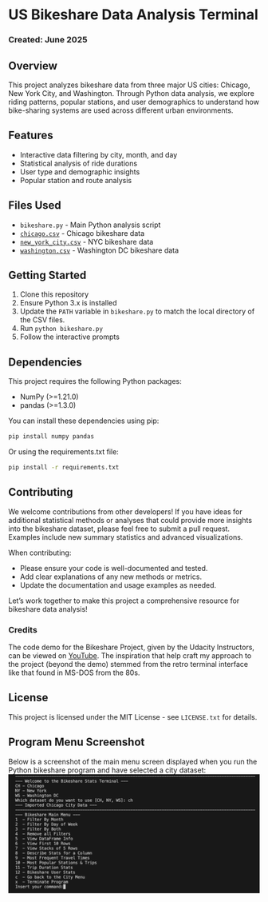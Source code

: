 # US Bikeshare Data Analysis Terminal

### Created: June 2025

## Overview
This project analyzes bikeshare data from three major US cities: Chicago, New York City, and Washington. Through Python data analysis, we explore riding patterns, popular stations, and user demographics to understand how bike-sharing systems are used across different urban environments.

## Features
- Interactive data filtering by city, month, and day
- Statistical analysis of ride durations
- User type and demographic insights
- Popular station and route analysis

## Files Used
- `bikeshare.py` - Main Python analysis script
- [`chicago.csv`](https://docs.google.com/spreadsheets/d/1nfb6ljrtVb7xLrGfNshBOJ0jjbnvU-kgYyGUQq8NL6o/edit?usp=sharing) - Chicago bikeshare data
- [`new_york_city.csv`](https://docs.google.com/spreadsheets/d/1SKUHcICIIl5pz79--U01fs_PmKjkRX4qpT_dQPvxfO8/edit?usp=sharing) - NYC bikeshare data
- [`washington.csv`](https://docs.google.com/spreadsheets/d/19ysgKl42EqJ1RwuDE8_h1Ey4mrbEcKOnFob6DC7Ah20/edit?usp=sharing) - Washington DC bikeshare data

## Getting Started
1. Clone this repository
2. Ensure Python 3.x is installed
3. Update the `PATH` variable in `bikeshare.py` to match the local directory of the CSV files.
4. Run `python bikeshare.py`
5. Follow the interactive prompts

## Dependencies
This project requires the following Python packages:
- NumPy (>=1.21.0)
- pandas (>=1.3.0)

You can install these dependencies using pip:
```bash
pip install numpy pandas
```

Or using the requirements.txt file:
```bash
pip install -r requirements.txt
```

## Contributing
We welcome contributions from other developers! If you have ideas for additional statistical methods or analyses that could provide more insights into the bikeshare dataset, please feel free to submit a pull request. Examples include new summary statistics and advanced visualizations.

When contributing:
- Please ensure your code is well-documented and tested.
- Add clear explanations of any new methods or metrics.
- Update the documentation and usage examples as needed.

Let’s work together to make this project a comprehensive resource for bikeshare data analysis!

### Credits
The code demo for the Bikeshare Project, given by the Udacity Instructors, can be viewed on [YouTube](https://www.youtube.com/watch?v=--81WEZH6TQ). The inspiration that help craft my approach to the project (beyond the demo) stemmed from the retro terminal interface like that found in MS-DOS from the 80s.

## License
This project is licensed under the MIT License - see  `LICENSE.txt` for details.

## Program Menu Screenshot
Below is a screenshot of the main menu screen displayed when you run the Python bikeshare program and have selected a city dataset:
![Main Menu Screen Image](images/bikeshare_menu.png)